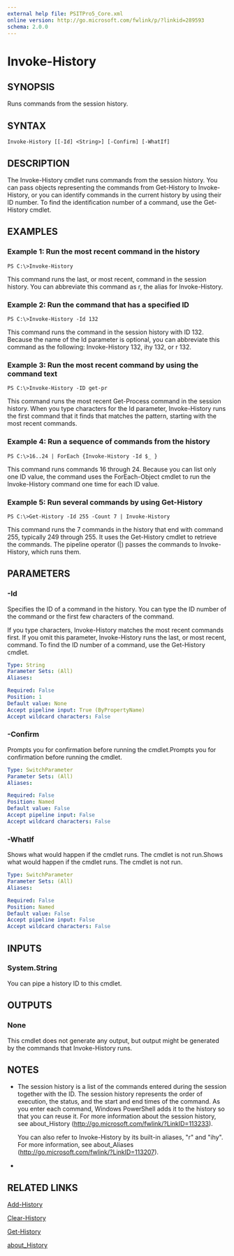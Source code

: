 ```yaml
---
external help file: PSITPro5_Core.xml
online version: http://go.microsoft.com/fwlink/p/?linkid=289593
schema: 2.0.0
---
```


# Invoke-History
## SYNOPSIS
Runs commands from the session history.

## SYNTAX

```
Invoke-History [[-Id] <String>] [-Confirm] [-WhatIf]
```

## DESCRIPTION
The Invoke-History cmdlet runs commands from the session history.
You can pass objects representing the commands from Get-History to Invoke-History, or you can identify commands in the current history by using their ID number.
To find the identification number of a command, use the Get-History cmdlet.

## EXAMPLES

### Example 1: Run the most recent command in the history
```
PS C:\>Invoke-History
```

This command runs the last, or most recent, command in the session history.
You can abbreviate this command as r, the alias for Invoke-History.

### Example 2: Run the command that has a specified ID
```
PS C:\>Invoke-History -Id 132
```

This command runs the command in the session history with ID 132.
Because the name of the Id parameter is optional, you can abbreviate this command as the following: Invoke-History 132, ihy 132, or r 132.

### Example 3: Run the most recent command by using the command text
```
PS C:\>Invoke-History -ID get-pr
```

This command runs the most recent Get-Process command in the session history.
When you type characters for the Id parameter, Invoke-History runs the first command that it finds that matches the pattern, starting with the most recent commands.

### Example 4: Run a sequence of commands from the history
```
PS C:\>16..24 | ForEach {Invoke-History -Id $_ }
```

This command runs commands 16 through 24.
Because you can list only one ID value, the command uses the ForEach-Object cmdlet to run the Invoke-History command one time for each ID value.

### Example 5: Run several commands by using Get-History
```
PS C:\>Get-History -Id 255 -Count 7 | Invoke-History
```

This command runs the 7 commands in the history that end with command 255, typically 249 through 255.
It uses the Get-History cmdlet to retrieve the commands.
The pipeline operator (|) passes the commands to Invoke-History, which runs them.

## PARAMETERS

### -Id
Specifies the ID of a command in the history.
You can type the ID number of the command or the first few characters of the command.

If you type characters, Invoke-History matches the most recent commands first.
If you omit this parameter, Invoke-History runs the last, or most recent, command.
To find the ID number of a command, use the Get-History cmdlet.

```yaml
Type: String
Parameter Sets: (All)
Aliases: 

Required: False
Position: 1
Default value: None
Accept pipeline input: True (ByPropertyName)
Accept wildcard characters: False
```

### -Confirm
Prompts you for confirmation before running the cmdlet.Prompts you for confirmation before running the cmdlet.

```yaml
Type: SwitchParameter
Parameter Sets: (All)
Aliases: 

Required: False
Position: Named
Default value: False
Accept pipeline input: False
Accept wildcard characters: False
```

### -WhatIf
Shows what would happen if the cmdlet runs.
The cmdlet is not run.Shows what would happen if the cmdlet runs.
The cmdlet is not run.

```yaml
Type: SwitchParameter
Parameter Sets: (All)
Aliases: 

Required: False
Position: Named
Default value: False
Accept pipeline input: False
Accept wildcard characters: False
```

## INPUTS

### System.String
You can pipe a history ID to this cmdlet.

## OUTPUTS

### None
This cmdlet does not generate any output, but output might be generated by the commands that Invoke-History runs.

## NOTES
* The session history is a list of the commands entered during the session together with the ID. The session history represents the order of execution, the status, and the start and end times of the command. As you enter each command, Windows PowerShell adds it to the history so that you can reuse it. For more information about the session history, see about_History (http://go.microsoft.com/fwlink/?LinkID=113233).

  You can also refer to Invoke-History by its built-in aliases, "r" and "ihy".
For more information, see about_Aliases (http://go.microsoft.com/fwlink/?LinkID=113207).

*

## RELATED LINKS

[Add-History](cf476753-0b6d-405d-aab5-9b4488f18390)

[Clear-History](c6500716-f5ec-4a09-b7dc-fd412af6a050)

[Get-History](023a54f7-7e13-4699-8b0a-5f348b2a8125)

[about_History](cb632285-e50b-428e-8d7d-7583f8880b70)


